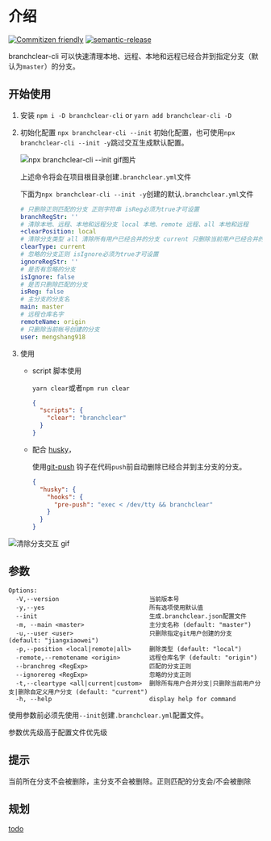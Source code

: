 # 介绍

[![Commitizen friendly](https://img.shields.io/badge/commitizen-friendly-brightgreen.svg)](http://commitizen.github.io/cz-cli/) [![semantic-release](https://img.shields.io/badge/%20%20%F0%9F%93%A6%F0%9F%9A%80-semantic--release-e10079.svg)](https://github.com/semantic-release/semantic-release)

branchclear-cli 可以快速清理本地、远程、本地和远程已经合并到指定分支（默认为`master`）的分支。

## 开始使用

1. 安装
   `npm i -D branchclear-cli` or `yarn add branchclear-cli -D`
2. 初始化配置
   `npx branchclear-cli --init` 初始化配置，也可使用`npx branchclear-cli --init -y`跳过交互生成默认配置。

   ![npx branchclear-cli --init gif图片](./assets/init.gif)

   上述命令将会在项目根目录创建`.branchclear.yml`文件

   下面为`npx branchclear-cli --init -y`创建的默认`.branchclear.yml`文件

   ```yaml
   # 只删除正则匹配的分支 正则字符串 isReg必须为true才可设置
   branchRegStr: ''
   # 清除本地、远程、本地和远程分支 local 本地、remote 远程、all 本地和远程
   ÷clearPosition: local
   # 清除分支类型 all 清除所有用户已经合并的分支 current 只删除当前用户已经合并的分支 custom 自定义删除分支的用户
   clearType: current
   # 忽略的分支正则 isIgnore必须为true才可设置
   ignoreRegStr: ''
   # 是否有忽略的分支
   isIgnore: false
   # 是否只删除匹配的分支
   isReg: false
   # 主分支的分支名
   main: master
   # 远程仓库名字
   remoteName: origin
   # 只删除当前帐号创建的分支
   user: mengshang918
   ```

3. 使用

   - script 脚本使用

     `yarn clear`或者`npm run clear`

     ```json
     {
       "scripts": {
         "clear": "branchclear"
       }
     }
     ```

   - 配合 [husky](https://github.com/typicode/husky#readme)，

     使用[git-push](https://github.com/typicode/husky#readme) 钩子在代码`push`前自动删除已经合并到主分支的分支。

     ```json
     {
       "husky": {
         "hooks": {
           "pre-push": "exec < /dev/tty && branchclear"
         }
       }
     }
     ```

![清除分支交互 gif](./assets/clear.gif)

## 参数

```shell
Options:
  -V,--version                         当前版本号
  -y,--yes                             所有选项使用默认值
  --init                               生成.branchclear.json配置文件
  -m, --main <master>                  主分支名称 (default: "master")
  -u,--user <user>                     只删除指定git用户创建的分支 (default: "jiangxiaowei")
  -p,--position <local|remote|all>     删除类型 (default: "local")
  -remote,--remotename <origin>        远程仓库名字 (default: "origin")
  --branchreg <RegExp>                 匹配的分支正则
  --ignorereg <RegExp>                 忽略的分支正则
  -t,--cleartype <all|current|custom>  删除所有用户合并分支|只删除当前用户分支|删除自定义用户分支 (default: "current")
  -h, --help                           display help for command
```

使用参数前必须先使用`--init`创建`.branchclear.yml`配置文件。

参数优先级高于配置文件优先级

## 提示

当前所在分支不会被删除，主分支不会被删除。正则匹配的分支会/不会被删除

## 规划

[todo](https://github.com/mengshang918/branchclear-cli/projects/1)
